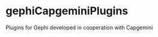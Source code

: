 gephiCapgeminiPlugins
=====================

Plugins for Gephi developed in cooperation with Capgemini
